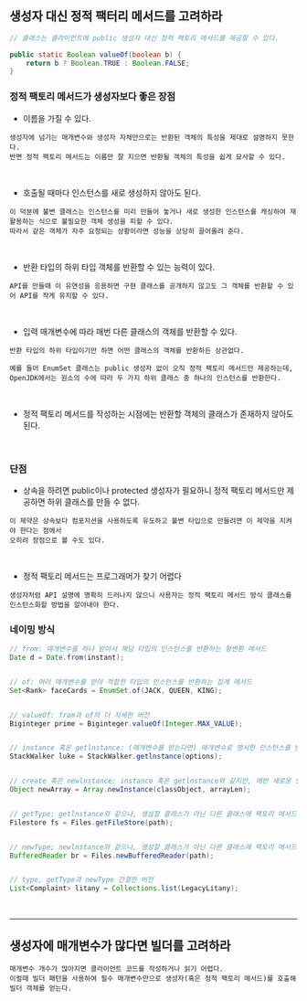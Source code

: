 ## 생성자 대신 정적 팩터리 메서드를 고려하라
```java
// 클래스는 클라이언트에 public 생성자 대신 정적 팩토리 메서드를 제공할 수 있다.

public static Boolean valueOf(boolean b) { 
    return b ? Boolean.TRUE : Boolean.FALSE;
}
```

### 정적 팩토리 메서드가 생성자보다 좋은 장점

- 이름을 가질 수 있다.
```
생성자에 넘기는 매개변수와 생성자 자체만으로는 반환된 객체의 특성을 제대로 설명하지 못한다.
반면 정적 팩토리 메서드는 이름만 잘 지으면 반환될 객체의 특성을 쉽게 묘사할 수 있다.
```

<br>

- 호출될 때마다 인스턴스를 새로 생성하지 않아도 된다.
```
이 덕분에 불변 클래스는 인스턴스를 미리 만들어 놓거나 새로 생성한 인스턴스를 캐싱하여 재활용하는 식으로 불필요한 객체 생성을 피할 수 있다.
따라서 같은 객체가 자주 요청되는 상황이라면 성능을 상당히 끌어올려 준다.
```

<br>

- 반환 타입의 하위 타입 객체를 반환할 수 있는 능력이 있다.
```
API를 만들때 이 유연성을 응용하면 구현 클래스를 공개하지 않고도 그 객체를 반환할 수 있어 API를 작게 유지할 수 있다.
```

<br>

- 입력 매개변수에 따라 매번 다른 클래스의 객체를 반환할 수 있다.
```
반환 타입의 하위 타입이기만 하면 어떤 클래스의 객체를 반환하든 상관없다.

예를 들어 EnumSet 클래스는 public 생성자 없이 오직 정적 팩토리 메서드만 제공하는데,
OpenJDK에서는 원소의 수에 따라 두 가지 하위 클래스 중 하나의 인스턴스를 반환한다.
```

<br>

- 정적 팩토리 메서드를 작성하는 시점에는 반환할 객체의 클래스가 존재하지 않아도 된다.

<br>



### 단점

- 상속을 하려면 public이나 protected 생성자가 필요하니 정적 팩토리 메서드만 제공하면 하위 클래스를 만들 수 없다.
```
이 제약은 상속보다 컴포지션을 사용하도록 유도하고 불변 타입으로 만들려면 이 제약을 지켜야 한다는 점에서
오히려 장점으로 볼 수도 있다.
```

<br>

- 정적 팩토리 메서드는 프로그래머가 찾기 어렵다
```
생성자처럼 API 설명에 명확히 드러나지 않으니 사용자는 정적 팩토리 메서드 방식 클래스를 인스턴스화할 방법을 알아내야 한다.
```



### 네이밍 방식
```java
// from: 매개변수를 하나 받아서 해당 타입의 인스턴스를 반환하는 형변환 메서드
Date d = Date.from(instant);


// of: 여러 매개변수를 받아 적합한 타입의 인스턴스를 반환하는 집계 메서드
Set<Rank> faceCards = EnumSet.of(JACK, QUEEN, KING);


// valueOf: from과 of의 더 자세한 버전
Biginteger prime = Biginteger.valueOf(Integer.MAX_VALUE);


// instance 혹은 getlnstance: (매개변수를 받는다면) 매개변수로 명시한 인스턴스를 반환하지만, 같은 인스턴스임을 보장하지는 않는다.
StackWalker luke = StackWalker.getlnstance(options);


// create 혹은 newlnstance: instance 혹은 getlnstance와 같지만, 매번 새로운 인스턴스를 생성해 반환함을 보장한다.
Object newArray = Array.newInstance(classObject, arrayLen);


// getType: getlnstance와 같으나, 생성할 클래스가 아닌 다른 클래스에 팩토리 메서드를 정의할 때 쓴다. “Type”은 팩토리 메서드가 반환할 객체의 타입 이다.
Filestore fs = Files.getFileStore(path);


// newType; newlnstance와 같으나, 생성할 클래스가 아닌 다른 클래스에 팩토리 메서드를 정의할 때 쓴다. “Type”은 팩토리 메서드가 반환할 객체의 타입 이다.
BufferedReader br = Files.newBufferedReader(path);


// type, getType과 newType 간결한 버전
List<Complaint> litany = Collections.list(LegacyLitany);
```


<br>
<hr>

## 생성자에 매개변수가 많다면 빌더를 고려하라
```
매개변수 개수가 많아지면 클라이언트 코드를 작성하거나 읽기 어렵다.
이럴때 빌더 패턴을 사용하여 필수 매개변수만으로 생성자(혹은 정적 팩토리 메서드)를 호출해 빌더 객체를 얻는다.
```



















